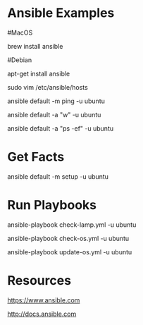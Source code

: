 # Ansible Examples

#MacOS

brew install ansible

#Debian

apt-get install ansible

sudo vim /etc/ansible/hosts

ansible default -m ping -u ubuntu

ansible default -a "w" -u ubuntu

ansible default -a "ps -ef" -u ubuntu

# Get Facts

ansible default -m setup -u ubuntu

# Run Playbooks

ansible-playbook check-lamp.yml -u ubuntu

ansible-playbook check-os.yml -u ubuntu

ansible-playbook update-os.yml -u ubuntu

# Resources

https://www.ansible.com

http://docs.ansible.com
